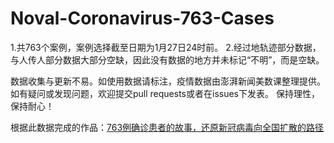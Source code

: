 # Noval-Coronavirus-763-Cases

1.共763个案例，案例选择截至日期为1月27日24时前。
2.经过地轨迹部分数据，与人传人部分数据大部分空缺，因此没有数据的地方并未标记“不明”，而是空缺。

数据收集与更新不易。如使用数据请标注，疫情数据由澎湃新闻美数课整理提供。
如有疑问或发现问题，欢迎提交pull requests或者在issues下发表。
保持理性，保持耐心！

根据此数据完成的作品：[763例确诊患者的故事，还原新冠病毒向全国扩散的路径](https://www.thepaper.cn/newsDetail_forward_5719018)
